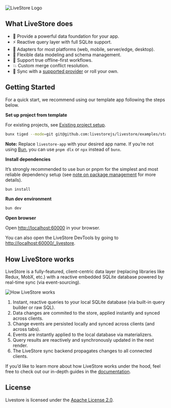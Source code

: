 ![LiveStore Logo](https://share.cleanshot.com/njfQBDqB+)

## What LiveStore does

- 🏰 Provide a powerful data foundation for your app.
- ⚡ Reactive query layer with full SQLite support.
- 🔌 Adapters for most platforms (web, mobile, server/edge, desktop).
- 📐 Flexible data modeling and schema management.
- 📵 Support true offline-first workflows.
- 💥 Custom merge conflict resolution.
- 🔄 Sync with a [supported provider](https://docs.livestore.dev/reference/syncing/sync-provider/cloudflare/) or roll your own.

## Getting Started

For a quick start, we recommend using our template app following the steps below.

**Set up project from template**

For existing projects, see [Existing project setup](https://docs.livestore.dev/getting-started/react-web/#existing-project-setup).

```sh
bunx tiged --mode=git git@github.com:livestorejs/livestore/examples/standalone/web-todomvc livestore-app
```

**Note:** Replace `livestore-app` with your desired app name. If you’re not using [Bun](https://bun.sh), you can use `pnpm dlx` or `npx` instead of `bunx`.

**Install dependencies**

It’s strongly recommended to use bun or pnpm for the simplest and most reliable dependency setup (see [note on package management](https://docs.livestore.dev/misc/package-management) for more details).

```sh
bun install
```

**Run dev environment**

```sh
bun dev
```

**Open browser**

Open [http://localhost:60000](http://localhost:60000) in your browser.

You can also open the LiveStore DevTools by going to [http://localhost:60000/_livestore](http://localhost:60000/_livestore).

## How LiveStore works

LiveStore is a fully-featured, client-centric data layer (replacing libraries like Redux, MobX, etc.) with a reactive embedded SQLite database powered by real-time sync (via event-sourcing).

![How LiveStore works](https://share.cleanshot.com/j1h8Z1P5+)

1. Instant, reactive queries to your local SQLite database (via built-in query builder or raw SQL).
2. Data changes are commited to the store, applied instantly and synced across clients.
3. Change events are persisted locally and synced across clients (and across tabs).
4. Events are instantly applied to the local database via materializers.
5. Query results are reactively and synchronously updated in the next render.
6. The LiveStore sync backend propagates changes to all connected clients.

If you’d like to learn more about how LiveStore works under the hood, feel free to check out our in-depth guides in the [documentation](https://docs.livestore.dev/evaluation/how-livestore-works/).

## License

Livestore is licensed under the [Apache License 2.0](https://www.apache.org/licenses/LICENSE-2.0).
